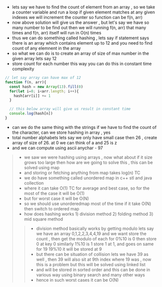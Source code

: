 - lets say we have to find the count of element from an array , so we take a counter variable and run a loop if given element matches at any given indexes we will increment the counter so function can be f(n, arr)
- now above solution will give us the answer , but let's say we have so many number to be find out then we will running f(n, arr) that many times and f(n, arr) itself will run in O(n) times
- thus we can do something called hashing , lets say if statement says there is an array which contains element up to 12 and you need to find count of any elemnent in the array
- so what we can do is to create an array of size of max number in the given array lets say 12
- store count for each number this way you can do this in constant time complexity

```js
// let say array can have max of 12 
function f(n, arr){
  const hash = new Array(13).fill(0)
  for(let i=0; i<arr.length; i++){
    hash[arr[i]] += 1 
  }

  // this below array will give us result in constant time
  console.log(hash[n])
}
```

- can we do the same thing with the strings if we have to find the count of the character, can we store hashing in array , yes
- total number alphabets lets say we only have small case then 26 , create array of size of 26. at 0 we can think of a  and 25 is z
- and we can compute using ascii anychar - 97

> - we saw we were hashing using arrays , now what about if it size grows too large then how are we going to solve this , this can be solved using map
> - and storing or fetching anything from map takes log(n) TC
> - we do have something called unordered map in c++ stl and java collection
> - where it can take O(1) TC for average and best case, so for the most of the case it will be O(1)
> - but for worst case it will be O(N)
> - so we should use unorderedmap most of the time if it take O(N) then switch to ordered map
> - how does hashing works 1) division method 2) folding method 3) mid square method
>> - division method basically works by getting modulo lets say we have an array 0,1,2,2,3,4,4,19 and we want store the count , then get the modulo of each for 0%10 is 0 then store 0 at key 0 similarly 1%10 is 1 store 1 at 1, and goes on same for 19 19%10 it will be stored at 9
>> - but there can be situation of collision lets we have 39 as well , then 39 will also sit at 9th index where 19 was , now this is a problem but this will be solved using linked list
>> - and will be stored in sorted order and this can be done in various way using binary search and many other ways
>> - hence in such worst cases it can be O(N)
